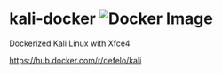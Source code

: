 # kali-docker ![Docker Image](https://github.com/Defelo/kali-docker/workflows/Docker%20Image/badge.svg)

Dockerized Kali Linux with Xfce4

https://hub.docker.com/r/defelo/kali
